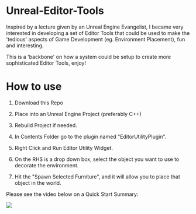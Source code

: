 # Unreal-Editor-Tools

Inspired by a lecture given by an Unreal Engine Evangelist, I became very interested in developing a set of Editor Tools that could be used to make the 'tedious' aspects of Game Development (eg. Environment Placement), fun and interesting.

This is a 'backbone' on how a system could be setup to create more sophisticated Editor Tools, enjoy!

# How to use
1. Download this Repo

2. Place into an Unreal Engine Project (preferably C++)

3. Rebuild Project if needed.

4. In Contents Folder go to the plugin named "EditorUtilityPlugin".

5. Right Click and Run Editor Utility Widget.

6. On the RHS is a drop down box, select the object you want to use to decorate the environment.

7. Hit the "Spawn Selected Furniture", and it will allow you to place that object in the world.

Please see the video below on a Quick Start Summary:

![](https://github.com/offlinedoctor/Unreal-Editor-Tools/blob/main/EditorToolQuickStartGuide.gif)
